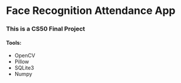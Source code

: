 <h1>Face Recognition Attendance App</h1>
<h3>This is a CS50 Final Project</h3>
<h4>Tools:</h4>
<ul>
  <li>OpenCV</li>
  <li>Pillow</li>
  <li>SQLite3</li>
  <li>Numpy</li>
</ul>

